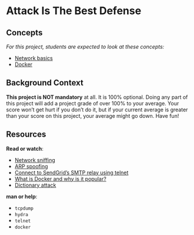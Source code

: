 # Attack Is The Best Defense

<h2>Concepts</h2>

<div class="panel panel-default">
    <div class="panel-body">
      <p>
        <em>For this project, students are expected to look at these concepts:</em>
      </p>

<ul>
          <li>
            <a href="https://intranet.hbtn.io/concepts/33">Network basics</a>
          </li>
          <li>
            <a href="https://intranet.hbtn.io/concepts/65">Docker</a>
          </li>
      </ul>
    </div>
</div>

<div class="well clean" id="project-description">
  <h2>Background Context</h2>

<p><strong>This project is NOT mandatory</strong> at all. It is 100% optional. Doing any part of this project will add a project grade of over 100% to your average. Your score won’t get hurt if you don’t do it, but if your current average is greater than your score on this project, your average might go down. Have fun!</p>

<h2>Resources</h2>

<p><strong>Read or watch</strong>:</p>

<ul>
<li><a href="https://www.lifewire.com/definition-of-sniffer-817996" title="Network sniffing" target="_blank">Network sniffing</a></li>
<li><a href="https://www.veracode.com/security/arp-spoofing" title="ARP spoofing" target="_blank">ARP spoofing</a></li>
<li><a href="https://docs.sendgrid.com/ui/account-and-settings/troubleshooting-delays-and-latency" title="Connect to SendGrid's SMTP relay using telnet" target="_blank">Connect to SendGrid’s SMTP relay using telnet</a></li>
<li><a href="https://www.zdnet.com/article/what-is-docker-and-why-is-it-so-darn-popular/" title="What is Docker and why is it popular?" target="_blank">What is Docker and why is it popular?</a></li>
<li><a href="https://en.wikipedia.org/wiki/Dictionary_attack" title="Dictionary attack" target="_blank">Dictionary attack</a></li>
</ul>

<p><strong>man or help</strong>:</p>

<ul>
<li><code>tcpdump</code></li>
<li><code>hydra</code></li>
<li><code>telnet</code></li>
<li><code>docker</code></li>
</ul>

</div>
